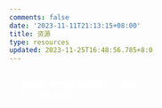 ```yaml
---
comments: false
date: '2023-11-11T21:13:15+08:00'
title: 资源
type: resources
updated: 2023-11-25T16:48:56.785+8:0
---
```

<div class="post-body">
   <div id="resources">
      <style>
         .resources-content{
         margin-top:1rem;
         }
         .resources-navigation::after {
         content: " ";
         display: block;
         clear: both;
         }
         .card {
         width: 45%;
         font-size: 1rem;
         padding: 10px 20px;
         border-radius: 5px;
         transition-duration: 0.15s;
         margin-bottom: 1rem;
         display:flex;
         }
         .card:nth-child(odd) {
         float: left;
         }
         .card:nth-child(even) {
         float: right;
         }
         .card:hover {
         transform: scale(1.1);
         box-shadow: 0 2px 6px 0 rgba(0, 0, 0, 0.12), 0 0 6px 0 rgba(0, 0, 0, 0.04);
         }
         .card a {
         border:none;
         }
         .card .ava {
         width: 3rem!important;
         height: 3rem!important;
         margin:0!important;
         margin-right: 1em!important;
         border-radius:4px;
         }
         .card .card-header {
         font-style: italic;
         overflow: hidden;
         width: 100%;
         }
         .card .card-header a {
         font-style: normal;
         color: #ffffff;
         font-weight: bold;
         text-decoration: none;
         }
         .card .card-header a:hover {
         color: #d480aa;
         text-decoration: none;
         }
         .card .card-header .info {
         font-style:normal;
         color:#ffffff;
         font-size:14px;
         min-width: 0;
         overflow: hidden;
         white-space: nowrap;
         }
      </style>
      <div class="resources-content">
         <div class="resources-navigation">
            <div class="card">
               <div class="card-header">
                  <div>
                     <a href="https://www.aliyundrive.com/s/h7h5V4fvGxQ">2023-11-11冬日雪景——西安</a>
                  </div>
                  <div class="info">个人摄影集作品</div>
               </div>
            </div>
         </div>
      </div>
   </div>
</div>

